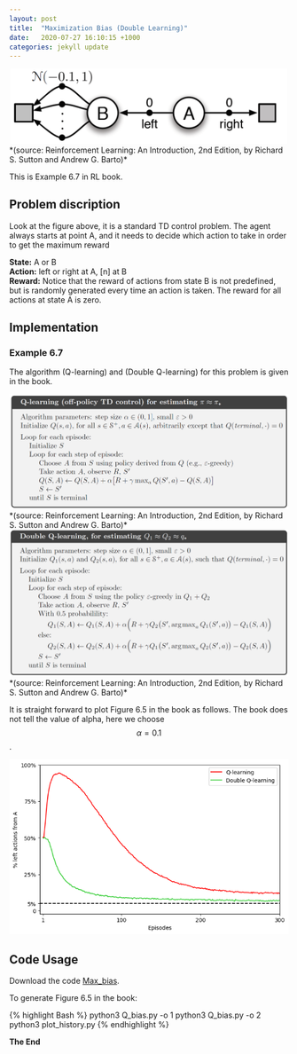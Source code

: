 ```yaml
---
layout: post
title:  "Maximization Bias (Double Learning)"
date:   2020-07-27 16:10:15 +1000
categories: jekyll update
---
```

<div style="text-align:center"><img src="/files/Chapter6/Max_Bias/MB_p2.PNG" alt="drawing" width="500"/></div>
*(source: Reinforcement Learning: An Introduction, 2nd Edition, by Richard S. Sutton and Andrew G. Barto)*

This is Example 6.7 in RL book.

## **Problem discription**

Look at the figure above, it is a standard TD control problem. The agent always starts at point A, and it needs to decide which action to take in order to get the maximum reward

**State:** A or B \
**Action:** left or right at A, [n] at B \
**Reward:** Notice that the reward of actions from state B is not predefined, but is randomly generated every time an action is taken. The reward for all actions at state A is zero.

## **Implementation**

### Example 6.7

The algorithm (Q-learning) and (Double Q-learning) for this problem is given in the book.
<div style="text-align:center"><img src="/files/Chapter6/Max_Bias/CW_p2.PNG" alt="drawing" width="600"/></div>
*(source: Reinforcement Learning: An Introduction, 2nd Edition, by Richard S. Sutton and Andrew G. Barto)*
<div style="text-align:center"><img src="/files/Chapter6/Max_Bias/MB_p1.PNG" alt="drawing" width="600"/></div>
*(source: Reinforcement Learning: An Introduction, 2nd Edition, by Richard S. Sutton and Andrew G. Barto)*


It is straight forward to plot Figure 6.5 in the book as follows. The book does not tell the value of alpha, here we choose $$\alpha=0.1$$.

<div style="text-align:center"><img src="/files/Chapter6/Max_Bias/history.png" alt="drawing" width="600"/></div>



## **Code Usage**

Download the code [Max_bias](https://github.com/MingruiSun2019/RLbook_reproducing/tree/master/Chapter6/Max_bias).

To generate Figure 6.5 in the book:

{% highlight Bash %}
python3 Q_bias.py -o 1
python3 Q_bias.py -o 2
python3 plot_history.py {% endhighlight %}






**The End**
